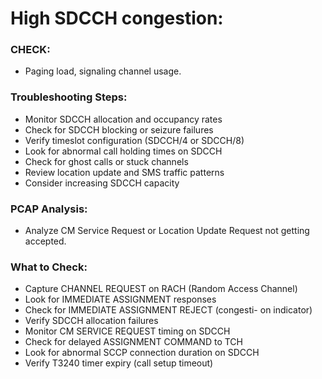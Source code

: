 # High SDCCH congestion:

### CHECK:
- Paging load, signaling channel usage.

### Troubleshooting Steps:
- Monitor SDCCH allocation and occupancy rates
- Check for SDCCH blocking or seizure failures
- Verify timeslot configuration (SDCCH/4 or SDCCH/8)
- Look for abnormal call holding times on SDCCH
- Check for ghost calls or stuck channels
- Review location update and SMS traffic patterns
- Consider increasing SDCCH capacity

### PCAP Analysis:
- Analyze CM Service Request or Location Update Request not getting accepted.

### What to Check:
- Capture CHANNEL REQUEST on RACH (Random Access Channel)
- Look for IMMEDIATE ASSIGNMENT responses
- Check for IMMEDIATE ASSIGNMENT REJECT (congesti- on indicator)
- Verify SDCCH allocation failures
- Monitor CM SERVICE REQUEST timing on SDCCH
- Check for delayed ASSIGNMENT COMMAND to TCH
- Look for abnormal SCCP connection duration on SDCCH
- Verify T3240 timer expiry (call setup timeout)